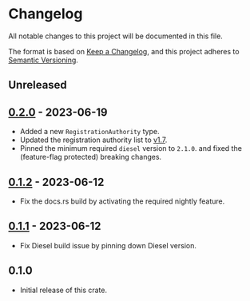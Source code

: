 # Changelog

All notable changes to this project will be documented in this file.

The format is based on [Keep a Changelog](https://keepachangelog.com/en/1.0.0/),
and this project adheres to [Semantic Versioning](https://semver.org/spec/v2.0.0.html).

## Unreleased

## [0.2.0](https://gitlab.com/21analytics/lei/-/tags/0.2.0) - 2023-06-19

- Added a new `RegistrationAuthority` type.
- Updated the registration authority list to [v1.7](https://www.gleif.org/about-lei/code-lists/gleif-registration-authorities-list/2022-03-23_ra_list_v1.7.xlsx).
- Pinned the minimum required `diesel` version to `2.1.0`. and fixed
  the (feature-flag protected) breaking changes.

## [0.1.2](https://gitlab.com/21analytics/lei/-/tags/0.1.2) - 2023-06-12

- Fix the docs.rs build by activating the required nightly feature.

## [0.1.1](https://gitlab.com/21analytics/lei/-/tags/0.1.1) - 2023-06-12

- Fix Diesel build issue by pinning down Diesel version.

## 0.1.0

- Initial release of this crate.

